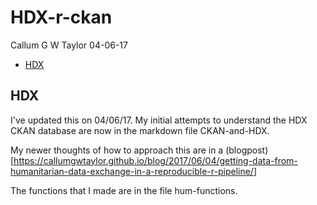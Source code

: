 HDX-r-ckan
================
Callum G W Taylor
04-06-17

-   [HDX](#hdx)

HDX
---

I've updated this on 04/06/17. My initial attempts to understand the HDX CKAN database are now in the markdown file CKAN-and-HDX.

My newer thoughts of how to approach this are in a (blogpost)\[<https://callumgwtaylor.github.io/blog/2017/06/04/getting-data-from-humanitarian-data-exchange-in-a-reproducible-r-pipeline/>\]

The functions that I made are in the file hum-functions.
